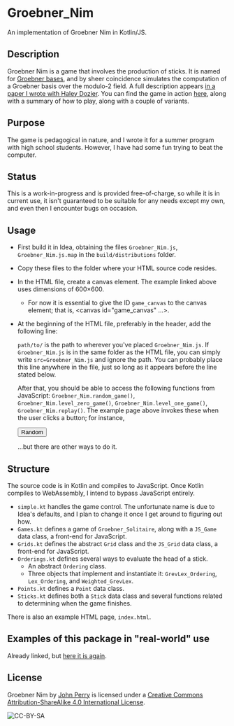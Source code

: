 # Groebner_Nim
An implementation of Groebner Nim in Kotlin/JS.

## Description

Groebner Nim is a game that involves the production of sticks.
It is named for [Groebner bases](https://en.wikipedia.org/wiki/Gr%C3%B6bner_basis),
and by sheer coincidence simulates the computation of a Groebner basis over the modulo-2 field.
A full description appears [in a paper I wrote with Haley Dozier](http://dx.doi.org/10.4169/math.mag.89.4.235).
You can find the game in action [here](http://www.math.usm.edu/perry/groebner-nim/),
along with a summary of how to play, along with a couple of variants.

## Purpose
The game is pedagogical in nature, and I wrote it for a summer program with high school students.
However, I have had some fun trying to beat the computer.

## Status
This is a work-in-progress and is provided free-of-charge, so while it is in current use,
it isn't guaranteed to be suitable for any needs except my own, and even then I encounter bugs on occasion.

## Usage
  * First build it in Idea, obtaining the files `Groebner_Nim.js`, `Groebner_Nim.js.map` in the `build/distributions` folder.

  * Copy these files to the folder where your HTML source code resides.

  * In the HTML file, create a canvas element. The example linked above uses dimensions of 600&times;600.
       * For now it is essential to give the ID `game_canvas` to the canvas element; that is, <canvas id="game_canvas" ...>.

  * At the beginning of the HTML file, preferably in the header, add the following line:

       <script type="text/javascript" src="path/to/kotlin.js"></script>
       <script type="text/javascript" src="path/to/Groebner_Nim.js"></script>

    `path/to/` is the path to wherever you've placed `Groebner_Nim.js`.
    If `Groebner_Nim.js` is in the same folder as the HTML file, you can simply write `src=Groebner_Nim.js` and ignore the path.
    You can probably place this line anywhere in the file, just so long as it appears before the line stated below.

    After that, you should be able to access the following functions from JavaScript:
    `Groebner_Nim.random_game()`, `Groebner_Nim.level_zero_game()`, `Groebner_Nim.level_one_game()`, `Groebner_Nim.replay()`.
    The example page above invokes these when the user clicks a button; for instance,

       <input type="button" value="Random" onclick="Groebner_Nim.random_game()">

    ...but there are other ways to do it.

## Structure
The source code is in Kotlin and compiles to JavaScript. Once Kotlin compiles to WebAssembly, I intend to bypass JavaScript entirely.

   * `simple.kt` handles the game control. The unfortunate name is due to Idea's defaults, and I plan to change it once I get around to figuring out how.
   * `Games.kt` defines a game of `Groebner_Solitaire`, along with a `JS_Game` data class, a front-end for JavaScript.
   * `Grids.kt` defines the abstract `Grid` class and the `JS_Grid` data class, a front-end for JavaScript.
   * `Orderings.kt` defines several ways to evaluate the head of a stick.
      * An abstract `Ordering` class.
      * Three objects that implement and instantiate it: `GrevLex_Ordering`, `Lex_Ordering`, and `Weighted_GrevLex`.
   * `Points.kt` defines a `Point` data class.
   * `Sticks.kt` defines both a `Stick` data class and several functions related to determining when the game finishes.

There is also an example HTML page, `index.html`.

## Examples of this package in "real-world" use
Already linked, but [here it is again](http://www.math.usm.edu/perry/groebner-nim/).

## License
<span xmlns:dct="http://purl.org/dc/terms/" property="dct:title">Groebner Nim</span> by
<a xmlns:cc="http://creativecommons.org/ns#" href="https://github.com/johnperry-math" property="cc:attributionName" rel="cc:attributionURL">
  John Perry</a>
is licensed under a
<a rel="license" href="http://creativecommons.org/licenses/by-sa/4.0/">
  Creative Commons Attribution-ShareAlike 4.0 International License</a>.

![CC-BY-SA](https://i.creativecommons.org/l/by-sa/4.0/88x31.png)
